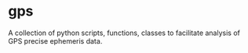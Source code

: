 # gps
A collection of python scripts, functions, classes to facilitate analysis of GPS precise ephemeris data.
